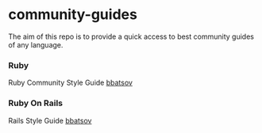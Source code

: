 # community-guides
The aim of this repo is to provide a quick access to best community guides of any language. 
### Ruby
Ruby Community Style Guide [bbatsov](https://github.com/bbatsov/ruby-style-guide)

### Ruby On Rails
Rails Style Guide [bbatsov](https://github.com/bbatsov/rails-style-guide)
